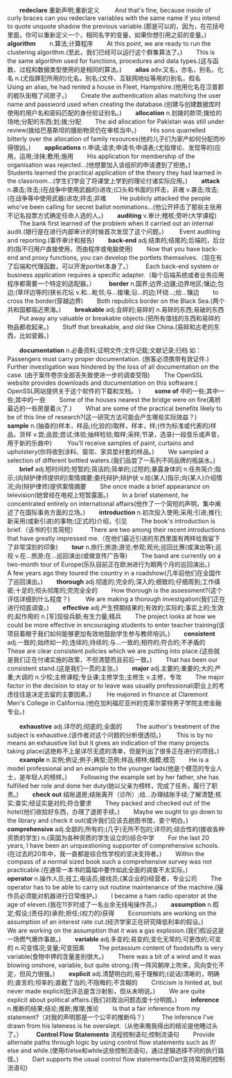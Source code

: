 &emsp;&emsp;**redeclare**
重新声明;重新定义
&emsp;&emsp; And that's fine, because inside of curly braces can you redeclare variables with the same name if you intend to quote unquote shadow the previous variable.(那是可以的，因为，在花括号里面，你可以重新定义一个，相同名字的变量，如果你想引用之前的变量。)
&emsp;&emsp;**algorithm**
&emsp;&emsp;n.算法;计算程序
&emsp;&emsp;At this point, we are ready to run the clustering algorithm.(至此，我们已经可以运行这个群集算法了。)
&emsp;&emsp;This is the same algorithm used for functions, procedures and data types.(这与函数、过程和数据类型使用的是相同的算法。)
&emsp;&emsp;**alias**
adv.又名，亦名，别名，化名
n.(尤指罪犯所用的)化名，别名;(文件、互联网地址等用的)别名，假名
&emsp;&emsp;Using an alias, he had rented a house in Fleet, Hampshire.(他用化名在汉普郡的舰队街租了间房子。)
&emsp;&emsp;Create the authentication alias matching the user name and password used when creating the database.(创建与创建数据库时使用的用户名和密码匹配的身份验证别名。)
&emsp;&emsp;**allocation**
n.划拨的款项;拨给的场地;分配的东西;划;拨;分配
&emsp;&emsp;The aid allocation for Pakistan was still under review(拨给巴基斯坦的援助物资仍在审核当中。)
&emsp;&emsp;His sons quarrelled bitterly over the allocation of family resources(他的儿子们为家产如何分配而吵得很凶。)
&emsp;&emsp;**applications**
n.申请;请求;申请书;申请表;(尤指理论、发现等的)应用，运用;涂抹;敷用;施用
&emsp;&emsp;His application for membership of the organisation was rejected...(他想要加入该组织的申请遭到了拒绝。)
&emsp;&emsp;Students learned the practical application of the theory they had learned in the classroom...(学生们学会了将课堂上学到的理论付诸实际应用。)
&emsp;&emsp;**attack**
n.袭击;攻击;(在战争中使用武器的)进攻;(口头和书面的)抨击，非难
v.袭击;攻击;(在战争等中使用武器)进攻;抨击;非难
&emsp;&emsp;He publicly attacked the people who've been calling for secret ballot nominations...(他公开抨击了那些主张用不记名投票方式确定任命人选的人。)
&emsp;&emsp;**auditing**
v.审计;稽核;旁听(大学课程)
&emsp;&emsp;The bank first learned of the problem when it carried out an internal audit.(银行是在进行内部审计的时候首次发现了这个问题。)
&emsp;&emsp; Event auditing and reporting.(事件审计和报告)
&emsp;&emsp;**back-end**
adj.结束的;结尾的;后端的，后台的(指不归用户直接使用，而由程序或电脑使用)
&emsp;&emsp;Now that you have back-end and proxy functions, you can develop the portlets themselves.（现在有了后端和代理函数，可以开发portlet本身了。）
&emsp;&emsp;Each back-end system or business application requires a specific adapter.（每个后端系统或者业务应用程序都需要一个特定的适配器。） 
&emsp;&emsp;**border**
n.国界;边界;边疆;边界地区;镶边;包边;(草坪边等的)狭长花坛
v.和…毗邻;与…接壤;沿…的边;环绕…;给…镶边
&emsp;&emsp;to cross the border(穿越边界)
&emsp;&emsp;Both republics border on the Black Sea.(两个共和国都临近黑海。)
&emsp;&emsp;**breakable**
adj.会碎的;易碎的
n.易碎的东西;易破的东西
&emsp;&emsp;Put away any valuable or breakable objects.(把所有值钱的东西和易碎的物品都收起来。)
&emsp;&emsp;Stuff that breakable, and old like China.(易碎和古老的东西，比如瓷器。)

&emsp;&emsp;**documentation**
n.必备资料;证明文件;文件记载;文献记录;归档
如： 
&emsp;&emsp;Passengers must carry proper documentation. (旅客必须携带有效证件.)
&emsp;&emsp;Further investigation was hindered by the loss of all documentation on the case. (由于案件卷宗全部丢失致使进一步的调查受阻)
&emsp;&emsp;The OpenSSL website provides downloads and documentation on this software.( OpenSSL网站提供关于这个软件的下载和文档。 )
&emsp;&emsp;**some of**
中的一些;其中一些;其中的一些
&emsp;&emsp;Some of the houses nearest the bridge were on fire(离桥最近的一些房屋着火了.)
&emsp;&emsp;What are some of the practical benefits likely to be of this line of research?(这一研究方法可能会产生哪些实际效益？)
&emsp;&emsp;**sample**
n.(抽查的)样本，样品;(化验的)取样，样本，样;(作为标准或代表的)样品，货样
v.尝;品尝;尝试;体验;抽样检验;取样;采样;节录，选录(一段音乐或声音，用于新的乐曲中)
&emsp;&emsp; You'll receive samples of paint, curtains and upholstery(你将收到涂料、窗帘、家具垫衬套的样品。)
&emsp;&emsp;We sampled a selection of different bottled waters.(我们品尝了一系列不同品牌的瓶装水。)
&emsp;&emsp;**brief**
adj.短时间的;短暂的;简洁的;简单的;过短的;暴露身体的
n.任务简介;指示;(向辩护律师提供的)案情摘要;委托辩护;辩护状
v.给(某人)指示;向(某人)介绍情况;向(辩护律师)提供案情摘要
&emsp;&emsp;She once made a brief appearance on television(她曾经在电视上短暂露面。)
&emsp;&emsp;In a brief statement, he concentrated entirely on international affairs(他作了一个简短的声明，集中阐述了在国际事务方面的立场。)
&emsp;&emsp;**introduction**
n.初次投入使用;采用;引进;推行;新采用(或新引进)的事物;(正式的)介绍，引见
&emsp;&emsp;The book's introduction is brief.（该书的引言简短）
&emsp;&emsp;There are two among their recent introductions that have greatly impressed me.（在他们最近引进的东西里面有两样给我留下了非常深刻的印象)
&emsp;&emsp;**tour**
n.旅行;旅游;游览;参观;观光;巡回比赛(或演出等);巡视
v.在…旅游;在…巡回演出(或做宣传广告等)
&emsp;&emsp;The band are currently on a two-month tour of Europe(乐队目前正在欧洲进行为期两个月的巡回演出。)
&emsp;&emsp;A few years ago they toured the country in a roadshow(几年前他们在全国作了巡回演出。)
&emsp;&emsp;**thorough**
adj.彻底的;完全的;深入的;细致的;仔细周到;工作缜密;十足的;彻头彻尾的;完完全全的
&emsp;&emsp;How thorough is the assessment?(这个评估详细到什么程度？)
&emsp;&emsp; We are making a thorough investigation(我们正在进行彻底调查。)
&emsp;&emsp;**effective**
adj.产生预期结果的;有效的;实际的;事实上的;生效的;起作用的
n.[军]现役兵额;有生力量;精兵
&emsp;&emsp;The project looks at how we could be more effective in encouraging students to enter teacher training(该项目着眼于我们如何能够更加有效地鼓励学生参与教师培训。)
&emsp;&emsp;**consistent**
adj.一致的;始终如一的;连续的;持续的;与…一致的;相符的;符合的;不矛盾的
&emsp;&emsp;These are clear consistent policies which we are putting into place.(这些就是我们正在付诸实施的政策，不但清楚而且前后一致。)
&emsp;&emsp;That has been our consistent stand.(这是我们一贯的主张。)
&emsp;&emsp;**major**
adj.主要的;重要的;大的;严重;大调的
n.少校;主修课程;专业课;主修学生;主修生
v.主修，专攻
&emsp;&emsp;The major factor in the decision to stay or to leave was usually professional(职业上的考虑往往是决定去留的主要因素。)
&emsp;&emsp; He majored in finance at Claremont Men's College in California.(他在加利福尼亚州的克莱尔蒙特男子学院主修金融专业。)

&emsp;&emsp;**exhaustive**
adj.详尽的;彻底的;全面的
&emsp;&emsp;The author's treatment of the subject is exhaustive.(该作者对这个问题的分析很透彻。)
&emsp;&emsp; This is by no means an exhaustive list but it gives an indication of the many projects taking place(这绝称不上是详尽无遗的清单，但是列出了很多正在进行的项目。)
&emsp;&emsp;**example**
n.实例;例证;例子;典型;范例;样品;榜样;楷模;模范
&emsp;&emsp;He is a model professional and an example to the younger lads(他是个模范的专业人士，是年轻人的榜样。)
&emsp;&emsp;Following the example set by her father, she has fulfilled her role and done her duty(她以父亲为榜样，完成了任务，履行了职责。)
&emsp;&emsp;**check out**
结账退房;结账离开（诊所）;给…办理结账手续;了解清楚;核实;查实;经证实是对的;符合要求
&emsp;&emsp;They packed and checked out of the hotel(他们收拾好东西，办理了退房手续。)
&emsp;&emsp;Maybe we ought to go down to the library and check it out(或许我们应该去趟图书馆，查个明白。)
&emsp;&emsp;**comprehensive**
adj.全部的;所有的;(几乎)无所不包的;详尽的;综合性的(接收各种资质的学生)
n.(英国为各种资质的学生设立的)综合中学
&emsp;&emsp;For the last 20 years, I have been an unquestioning supporter of comprehensive schools.(在过去的20年中，我一直都是综合性学校的坚决支持者。)
&emsp;&emsp;Within the compass of a normal sized book such a comprehensive survey was not practicable.(在通常一本书的篇幅中要作如此全面的调查不太实际。)
&emsp;&emsp;**operator**
n.操作人员;技工;电话员;接线员;(某企业的)经营者，专业公司
&emsp;&emsp;The operator has to be able to carry out routine maintenance of the machine.(操作员必须能对机器进行日常维护。)
&emsp;&emsp;I became a ham radio operator at the age of eleven.(我在11岁时成了一名业余无线电操作员。)
&emsp;&emsp;**assumption**
n.假定;假设;(责任的)承担;担任;(权力的)获得
&emsp;&emsp;Economists are working on the assumption of an interest rate cut.(经济学家正在研究降低利率的假设。)
&emsp;&emsp;We are working on the assumption that it was a gas explosion.(我们假设这是一场燃气爆炸事故。)
&emsp;&emsp;**variable**
adj.多变的;易变的;变化无常的;可更改的;可变的
n.可变情况;变量;可变因素
&emsp;&emsp;The potassium content of foodstuffs is very variable(食物中钾的含量差别很大。)
&emsp;&emsp;There was a bit of a wind and it was blowing onshore, variable, but quite strong.(有一阵风朝岸上吹来，风向变化不定，但风力很强。)
&emsp;&emsp;**explicit**
adj.清楚明白的;易于理解的;(说话)清晰的，明确的;直言的;坦率的;直截了当的;不隐晦的;不含糊的
&emsp;&emsp;Criticism is hinted at, but never made explicit(批评总是含沙射影，但从未明说。)
&emsp;&emsp;We are quite explicit about political affairs.(我们对政治问题态度十分明朗。)
&emsp;&emsp;**inference**
n.推断的结果;结论;推断;推理;推论
&emsp;&emsp;Is that a fair inference from my statement?（对我的声明那是一个公平的推断吗？）
&emsp;&emsp;The inference I've drawn from his lateness is he overslept.（从他来晚我得出的结论是他睡过头了。）
&emsp;&emsp;**Control Flow Statements**
流程控制语句;控制流语句
&emsp;&emsp;Provide alternate paths through logic by using control flow statements such as if/ else and while.(使用if/else和while这些控制流语句，通过逻辑选择不同的执行路径。)
&emsp;&emsp;Dart supports the usual control flow statements(Dart支持常用的控制流语句)